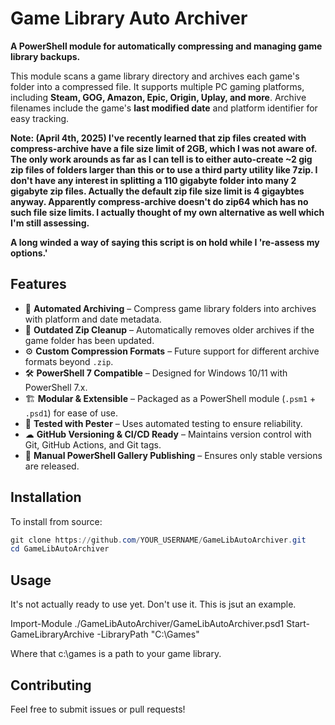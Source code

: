 # Game Library Auto Archiver  

**A PowerShell module for automatically compressing and managing game library backups.**  

This module scans a game library directory and archives each game's folder into a compressed file. It supports multiple PC gaming platforms, including **Steam, GOG, Amazon, Epic, Origin, Uplay, and more**. Archive filenames include the game's **last modified date** and platform identifier for easy tracking.  

**Note: (April 4th, 2025) I've recently learned that zip files created with compress-archive have a file size limit of 2GB, which I was not aware of. The only work arounds as far as I can tell is to either auto-create ~2 gig zip files of folders larger than this or to use a third party utility like 7zip. I don't have any interest in splitting a 110 gigabyte folder into many 2 gigabyte zip files. Actually the default zip file size limit is 4 gigaybtes anyway. Apparently compress-archive doesn't do zip64 which has no such file size limits. I actually thought of my own alternative as well which I'm still assessing.**

**A long winded a way of saying this script is on hold while I 're-assess my options.'**


## Features  
- 📂 **Automated Archiving** – Compress game library folders into archives with platform and date metadata.  
- 🔄 **Outdated Zip Cleanup** – Automatically removes older archives if the game folder has been updated.  
- ⚙️ **Custom Compression Formats** – Future support for different archive formats beyond `.zip`.  
- 🛠 **PowerShell 7 Compatible** – Designed for Windows 10/11 with PowerShell 7.x.  
- 🏗 **Modular & Extensible** – Packaged as a PowerShell module (`.psm1` + `.psd1`) for ease of use.  
- 🧪 **Tested with Pester** – Uses automated testing to ensure reliability.  
- ☁ **GitHub Versioning & CI/CD Ready** – Maintains version control with Git, GitHub Actions, and Git tags.  
- 🎯 **Manual PowerShell Gallery Publishing** – Ensures only stable versions are released.  

## Installation  

To install from source:  

```powershell
git clone https://github.com/YOUR_USERNAME/GameLibAutoArchiver.git
cd GameLibAutoArchiver
```

## Usage

It's not actually ready to use yet. Don't use it. This is jsut an example.

Import-Module ./GameLibAutoArchiver/GameLibAutoArchiver.psd1
Start-GameLibraryArchive -LibraryPath "C:\Games"

Where that c:\games is a path to your game library.

## Contributing

Feel free to submit issues or pull requests!

